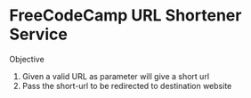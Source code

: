 FreeCodeCamp URL Shortener Service
==================================

Objective 
1) Given a valid URL as parameter will give a short url 
2) Pass the short-url to be redirected to destination website